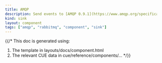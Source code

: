 ```yaml
---
title: AMQP
description: Send events to [AMQP 0.9.1](https://www.amqp.org/specification/0-9-1/amqp-org-download) compatible brokers like RabbitMQ
kind: sink
layout: component
tags: ["amqp", "rabbitmq", "component", "sink"]
---
```


{{/*
This doc is generated using:

1. The template in layouts/docs/component.html
2. The relevant CUE data in cue/reference/components/...
*/}}
